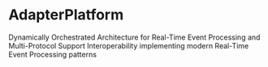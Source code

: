 # AdapterPlatform
Dynamically Orchestrated Architecture for Real-Time Event Processing and Multi-Protocol Support Interoperability implementing modern Real-Time Event Processing patterns
